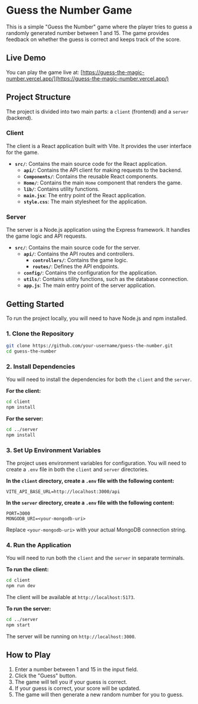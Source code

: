 
# Guess the Number Game

This is a simple "Guess the Number" game where the player tries to guess a randomly generated number between 1 and 15. The game provides feedback on whether the guess is correct and keeps track of the score.

## Live Demo

You can play the game live at: [https://guess-the-magic-number.vercel.app/](https://guess-the-magic-number.vercel.app/)

## Project Structure

The project is divided into two main parts: a `client` (frontend) and a `server` (backend).

### Client

The client is a React application built with Vite. It provides the user interface for the game.

- **`src/`**: Contains the main source code for the React application.
  - **`api/`**: Contains the API client for making requests to the backend.
  - **`Components/`**: Contains the reusable React components.
  - **`Home/`**: Contains the main `Home` component that renders the game.
  - **`lib/`**: Contains utility functions.
  - **`main.jsx`**: The entry point of the React application.
  - **`style.css`**: The main stylesheet for the application.

### Server

The server is a Node.js application using the Express framework. It handles the game logic and API requests.

- **`src/`**: Contains the main source code for the server.
  - **`api/`**: Contains the API routes and controllers.
    - **`controllers/`**: Contains the game logic.
    - **`routes/`**: Defines the API endpoints.
  - **`config/`**: Contains the configuration for the application.
  - **`utils/`**: Contains utility functions, such as the database connection.
  - **`app.js`**: The main entry point of the server application.

## Getting Started

To run the project locally, you will need to have Node.js and npm installed.

### 1. Clone the Repository

```bash
git clone https://github.com/your-username/guess-the-number.git
cd guess-the-number
```

### 2. Install Dependencies

You will need to install the dependencies for both the `client` and the `server`.

**For the client:**

```bash
cd client
npm install
```

**For the server:**

```bash
cd ../server
npm install
```

### 3. Set Up Environment Variables

The project uses environment variables for configuration. You will need to create a `.env` file in both the `client` and `server` directories.

**In the `client` directory, create a `.env` file with the following content:**

```
VITE_API_BASE_URL=http://localhost:3000/api
```

**In the `server` directory, create a `.env` file with the following content:**

```
PORT=3000
MONGODB_URI=<your-mongodb-uri>
```

Replace `<your-mongodb-uri>` with your actual MongoDB connection string.

### 4. Run the Application

You will need to run both the `client` and the `server` in separate terminals.

**To run the client:**

```bash
cd client
npm run dev
```

The client will be available at `http://localhost:5173`.

**To run the server:**

```bash
cd ../server
npm start
```

The server will be running on `http://localhost:3000`.

## How to Play

1.  Enter a number between 1 and 15 in the input field.
2.  Click the "Guess" button.
3.  The game will tell you if your guess is correct.
4.  If your guess is correct, your score will be updated.
5.  The game will then generate a new random number for you to guess.
